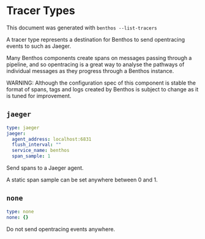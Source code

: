 Tracer Types
============

This document was generated with `benthos --list-tracers`

A tracer type represents a destination for Benthos to send opentracing events to
such as Jaeger.

Many Benthos components create spans on messages passing through a pipeline, and
so opentracing is a great way to analyse the pathways of individual messages as
they progress through a Benthos instance.

WARNING: Although the configuration spec of this component is stable the format
of spans, tags and logs created by Benthos is subject to change as it is tuned
for improvement.

## `jaeger`

``` yaml
type: jaeger
jaeger:
  agent_address: localhost:6831
  flush_interval: ""
  service_name: benthos
  span_sample: 1
```

Send spans to a Jaeger agent.

A static span sample can be set anywhere between 0 and 1.

## `none`

``` yaml
type: none
none: {}
```

Do not send opentracing events anywhere.
